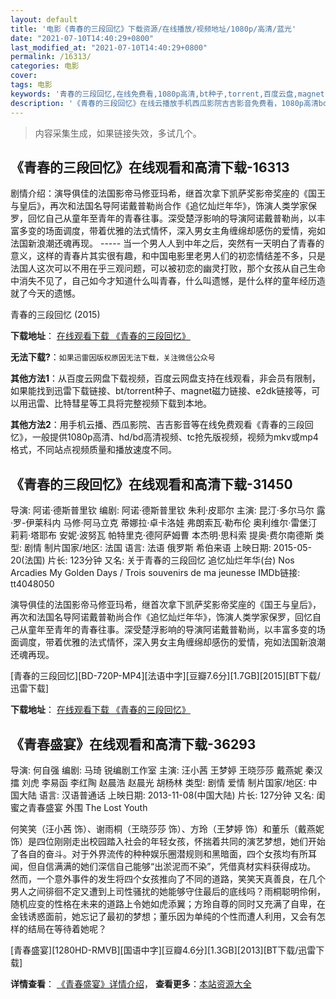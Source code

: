 ```yaml
---
layout: default
title: '电影《青春的三段回忆》下载资源/在线播放/视频地址/1080p/高清/蓝光'
date: "2021-07-10T14:40:29+0800"
last_modified_at: "2021-07-10T14:40:29+0800"
permalink: /16313/
categories: 电影
cover:
tags: 电影
keywords: '青春的三段回忆,在线免费看,1080p高清,bt种子,torrent,百度云盘,magnet,磁力链,迅雷下载资源'
description: '《青春的三段回忆》在线云播放手机西瓜影院吉吉影音免费看，1080p高清bd/hd未删减完整版和tc抢先枪版，mkv/mp4格式，附带bt/torrent种子、magnet/磁力链、百度云盘、网盘资源迅雷下载链接'
---
```


>内容采集生成，如果链接失效，多试几个。


## 《青春的三段回忆》在线观看和高清下载-16313

剧情介绍：演导俱佳的法国影帝马修亚玛希，继首次拿下凯萨奖影帝奖座的《国王与皇后》，再次和法国名导阿诺戴普勒尚合作《追忆灿烂年华》，饰演人类学家保罗，回忆自己从童年至青年的青春往事。深受楚浮影响的导演阿诺戴普勒尚，以丰富多变的场面调度，带着优雅的法式情怀，深入男女主角缠绵却感伤的爱情，宛如法国新浪潮还魂再现。 ----- 当一个男人人到中年之后，突然有一天明白了青春的意义，这样的青春片其实很有趣，和中国电影里老男人们的初恋情结差不多，只是法国人这次可以不用在乎三观问题，可以被初恋的幽灵打败，那个女孩从自己生命中消失不见了，自己如今才知道什么叫青春，什么叫遗憾，是什么样的童年经历造就了今天的遗憾。


青春的三段回忆 (2015)

**下载地址**： [在线观看下载 《青春的三段回忆》](https://www.btbtdy.me/btdy/dy4118.html) 


**无法下载?**：`如果迅雷因版权原因无法下载，关注微信公众号 `

**其他方法1**：从百度云网盘下载视频，百度云网盘支持在线观看，非会员有限制，如果能找到迅雷下载链接、bt/torrent种子、magnet磁力链接、e2dk链接等，可以用迅雷、比特彗星等工具将完整视频下载到本地。

**其他方法2**：用手机云播、西瓜影院、吉吉影音等在线免费观看《青春的三段回忆》，一般提供1080p高清、hd/bd高清视频、tc抢先版视频，视频为mkv或mp4格式，不同站点视频质量和播放速度不同。


## 《青春的三段回忆》在线观看和高清下载-31450

导演: 阿诺·德斯普里钦 编剧: 阿诺·德斯普里钦 朱利·皮耶尔 主演: 昆汀·多尔马尔 露·罗-伊莱科内 马修·阿马立克 蒂娜拉·卓卡洛娃 弗朗索瓦·勒布伦 奥利维尔·雷堡汀 莉莉·塔耶布 安妮·波努瓦 帕特里克·德阿萨姆曹 本杰明·思科索 提奥·费尔南德斯 类型: 剧情 制片国家/地区: 法国 语言: 法语 俄罗斯 希伯来语 上映日期: 2015-05-20(法国) 片长: 123分钟 又名: 关于青春的三段回忆 追忆灿烂年华(台) Nos Arcadies My Golden Days / Trois souvenirs de ma jeunesse IMDb链接: tt4048050

演导俱佳的法国影帝马修亚玛希，继首次拿下凯萨奖影帝奖座的《国王与皇后》，再次和法国名导阿诺戴普勒尚合作《追忆灿烂年华》，饰演人类学家保罗，回忆自己从童年至青年的青春往事。深受楚浮影响的导演阿诺戴普勒尚，以丰富多变的场面调度，带着优雅的法式情怀，深入男女主角缠绵却感伤的爱情，宛如法国新浪潮还魂再现。


[青春的三段回忆][BD-720P-MP4][法语中字][豆瓣7.6分][1.7GB][2015][BT下载/迅雷下载]

**下载地址**： [在线观看下载 《青春的三段回忆》](https://www.btdx8.com/torrent/my_golden_days_2015.html) 


## 《青春盛宴》在线观看和高清下载-36293

导演: 何自强 编剧: 马琦 锐编剧工作室 主演: 汪小茜 王梦婷 王晓莎莎 戴燕妮 秦汉擂 刘虎 李易函 李红陶 赵晨浩 赵晨光 胡杨林 类型: 剧情 爱情 制片国家/地区: 中国大陆 语言: 汉语普通话 上映日期: 2013-11-08(中国大陆) 片长: 127分钟 又名: 闺蜜之青春盛宴 外围 The Lost Youth

何笑笑（汪小茜 饰）、谢雨桐（王晓莎莎 饰）、方玲（王梦婷 饰）和董乐（戴燕妮 饰）是四位刚刚走出校园踏入社会的年轻女孩，怀揣着共同的演艺梦想，她们开始了各自的奋斗。对于外界流传的种种娱乐圈潜规则和黑暗面，四个女孩均有所耳闻，但自信满满的她们深信自己能够“出淤泥而不染”，凭借真材实料获得成功。 然而，一个意外事件的发生将四个女孩推向了不同的道路，笑笑天真善良，在几个男人之间徘徊不定又遭到上司性骚扰的她能够守住最后的底线吗？雨桐聪明伶俐，随机应变的性格在未来的道路上令她如虎添翼；方玲自尊的同时又充满了自卑，在金钱诱惑面前，她忘记了最初的梦想；董乐因为单纯的个性而遭人利用，又会有怎样的结局在等待着她呢？


[青春盛宴][1280HD-RMVB][国语中字][豆瓣4.6分][1.3GB][2013][BT下载/迅雷下载]

**详情查看**： [《青春盛宴》详情介绍](/movie/36293/)， **查看更多**：[本站资源大全](/movie/t/all/)

